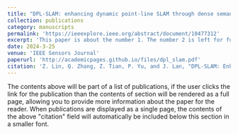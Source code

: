 ```yaml
---
title: "DPL-SLAM: enhancing dynamic point-line SLAM through dense semantic methods"
collection: publications
category: manuscripts
permalink: 'https://ieeexplore.ieee.org/abstract/document/10477312'
excerpt: 'This paper is about the number 1. The number 2 is left for future work.'
date: 2024-3-25
venue: 'IEEE Sensors Journal'
paperurl: 'http://academicpages.github.io/files/dpl_slam.pdf'
citation: 'Z. Lin, Q. Zhang, Z. Tian, P. Yu, and J. Lan, "DPL-SLAM: Enhancing Dynamic Point-Line SLAM Through Dense Semantic Methods," IEEE Sens. J., vol. 24, no. 9, pp. 14596-14607, 2024.'
---
```

The contents above will be part of a list of publications, if the user clicks the link for the publication than the contents of section will be rendered as a full page, allowing you to provide more information about the paper for the reader. When publications are displayed as a single page, the contents of the above "citation" field will automatically be included below this section in a smaller font.

